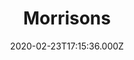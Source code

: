 ---
date: 2020-02-23T17:15:36.000Z
title: Morrisons
latitude: 52.04938134912715
longitude: 0.9546547409704537
category: checkin
---